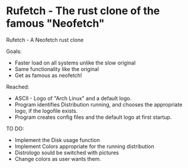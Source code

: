 # Rufetch - The rust clone of the famous "Neofetch"
Rufetch - A Neofetch rust clone

Goals: 
- Faster load on all systems unlike the slow original
- Same functionality like the original
- Get as famous as neofetch!

Reached:

- ASCII - Logo of "Arch Linux" and a default logo. 
- Program identifies Distribution running, and chooses the appropriate logo, if the logofile exists.
- Program creates config files and the default logo at first startup.


TO DO:

- Implement the Disk usage function
- Implement Colors appropriate for the running distribution
- Distrologo sould be switched with pictures
- Change colors as user wants them.